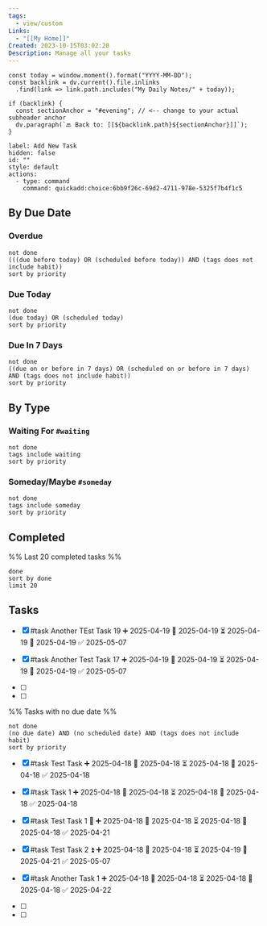 ```yaml
---
tags:
  - view/custom
Links:
  - "[[My Home]]"
Created: 2023-10-15T03:02:20
Description: Manage all your tasks
---
```


```dataviewjs
const today = window.moment().format("YYYY-MM-DD");
const backlink = dv.current().file.inlinks
  .find(link => link.path.includes("My Daily Notes/" + today));

if (backlink) {
  const sectionAnchor = "#evening"; // <-- change to your actual subheader anchor
  dv.paragraph(`🔙 Back to: [[${backlink.path}${sectionAnchor}]]`);
}
```

```meta-bind-button
label: Add New Task
hidden: false
id: ""
style: default
actions:
  - type: command
    command: quickadd:choice:6bb9f26c-69d2-4711-978e-5325f7b4f1c5
```
## By Due Date

### Overdue

```tasks
not done
(((due before today) OR (scheduled before today)) AND (tags does not include habit))
sort by priority
```

### Due Today

```tasks
not done
(due today) OR (scheduled today)
sort by priority
```

### Due In 7 Days

```tasks
not done
((due on or before in 7 days) OR (scheduled on or before in 7 days) AND (tags does not include habit))
sort by priority
```

## By Type

### Waiting For `#waiting`

```tasks
not done
tags include waiting
sort by priority
```

### Someday/Maybe `#someday`

```tasks
not done
tags include someday
sort by priority
```

## Completed

%% Last 20 completed tasks %%

```tasks
done
sort by done
limit 20
```

## Tasks
- [x] #task Another TEst Task 19 ➕ 2025-04-19 🛫 2025-04-19 ⏳ 2025-04-19 📅 2025-04-19 ✅ 2025-05-07

- [x] #task Another Test Task 17 ➕ 2025-04-19 🛫 2025-04-19 ⏳ 2025-04-19 📅 2025-04-19 ✅ 2025-05-07

- [ ] 

- [ ] 

%% Tasks with no due date %%
```tasks
not done
(no due date) AND (no scheduled date) AND (tags does not include habit)
sort by priority
```
- [x] #task Test Task ➕ 2025-04-18 🛫 2025-04-18 ⏳ 2025-04-18 📅 2025-04-18 ✅ 2025-04-18
- [x] #task Task 1 ➕ 2025-04-18 🛫 2025-04-18 ⏳ 2025-04-18 📅 2025-04-18 ✅ 2025-04-18
- [x] #task Test Task 1 🔺 ➕ 2025-04-18 🛫 2025-04-18 ⏳ 2025-04-18 📅 2025-04-18 ✅ 2025-04-21
- [x] #task Test Task 2 ⏫ ➕ 2025-04-18 🛫 2025-04-18 ⏳ 2025-04-19 📅 2025-04-21 ✅ 2025-05-07
- [x] #task Another Task 1 ➕ 2025-04-18 🛫 2025-04-18 ⏳ 2025-04-18 📅 2025-04-18 ✅ 2025-04-22
- [ ] 

- [ ] 

